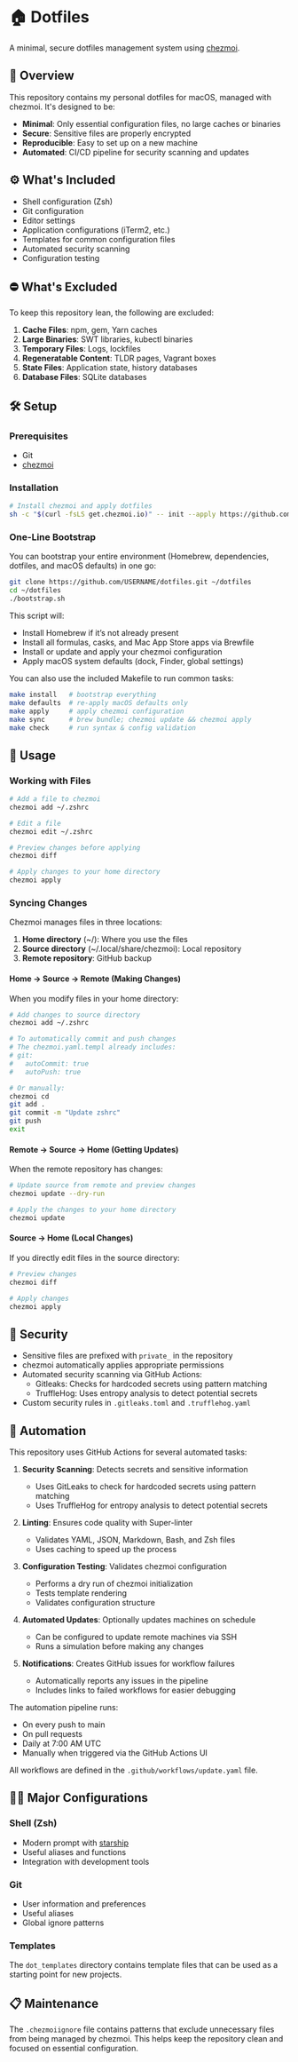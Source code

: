 # 🏠 Dotfiles

A minimal, secure dotfiles management system using [chezmoi](https://www.chezmoi.io/).

## 🚀 Overview

This repository contains my personal dotfiles for macOS, managed with chezmoi. It's designed to be:

- **Minimal**: Only essential configuration files, no large caches or binaries
- **Secure**: Sensitive files are properly encrypted
- **Reproducible**: Easy to set up on a new machine
- **Automated**: CI/CD pipeline for security scanning and updates

## ⚙️ What's Included

- Shell configuration (Zsh)
- Git configuration
- Editor settings
- Application configurations (iTerm2, etc.)
- Templates for common configuration files
- Automated security scanning
- Configuration testing

## ⛔ What's Excluded

To keep this repository lean, the following are excluded:

1. **Cache Files**: npm, gem, Yarn caches
2. **Large Binaries**: SWT libraries, kubectl binaries
3. **Temporary Files**: Logs, lockfiles
4. **Regeneratable Content**: TLDR pages, Vagrant boxes
5. **State Files**: Application state, history databases
6. **Database Files**: SQLite databases

## 🛠️ Setup

### Prerequisites

- Git
- [chezmoi](https://www.chezmoi.io/install/)

### Installation

```bash
# Install chezmoi and apply dotfiles
sh -c "$(curl -fsLS get.chezmoi.io)" -- init --apply https://github.com/USERNAME/dotfiles.git
```

### One-Line Bootstrap

You can bootstrap your entire environment (Homebrew, dependencies, dotfiles, and macOS defaults) in one go:

```bash
git clone https://github.com/USERNAME/dotfiles.git ~/dotfiles
cd ~/dotfiles
./bootstrap.sh
```

This script will:

- Install Homebrew if it’s not already present
- Install all formulas, casks, and Mac App Store apps via Brewfile
- Install or update and apply your chezmoi configuration
- Apply macOS system defaults (dock, Finder, global settings)
 
You can also use the included Makefile to run common tasks:

```bash
make install   # bootstrap everything
make defaults  # re-apply macOS defaults only
make apply     # apply chezmoi configuration
make sync      # brew bundle; chezmoi update && chezmoi apply
make check     # run syntax & config validation
```

## 🔄 Usage

### Working with Files

```bash
# Add a file to chezmoi
chezmoi add ~/.zshrc

# Edit a file
chezmoi edit ~/.zshrc

# Preview changes before applying
chezmoi diff

# Apply changes to your home directory
chezmoi apply
```

### Syncing Changes

Chezmoi manages files in three locations:

1. **Home directory** (~/): Where you use the files
2. **Source directory** (~/.local/share/chezmoi): Local repository
3. **Remote repository**: GitHub backup

#### Home → Source → Remote (Making Changes)

When you modify files in your home directory:

```bash
# Add changes to source directory
chezmoi add ~/.zshrc

# To automatically commit and push changes
# The chezmoi.yaml.templ already includes:
# git:
#   autoCommit: true
#   autoPush: true

# Or manually:
chezmoi cd
git add .
git commit -m "Update zshrc"
git push
exit
```

#### Remote → Source → Home (Getting Updates)

When the remote repository has changes:

```bash
# Update source from remote and preview changes
chezmoi update --dry-run

# Apply the changes to your home directory
chezmoi update
```

#### Source → Home (Local Changes)

If you directly edit files in the source directory:

```bash
# Preview changes
chezmoi diff

# Apply changes
chezmoi apply
```

## 🔐 Security

- Sensitive files are prefixed with `private_` in the repository
- chezmoi automatically applies appropriate permissions
- Automated security scanning via GitHub Actions:
  - Gitleaks: Checks for hardcoded secrets using pattern matching
  - TruffleHog: Uses entropy analysis to detect potential secrets
- Custom security rules in `.gitleaks.toml` and `.trufflehog.yaml`

## 🤖 Automation

This repository uses GitHub Actions for several automated tasks:

1. **Security Scanning**: Detects secrets and sensitive information

   - Uses GitLeaks to check for hardcoded secrets using pattern matching
   - Uses TruffleHog for entropy analysis to detect potential secrets

2. **Linting**: Ensures code quality with Super-linter

   - Validates YAML, JSON, Markdown, Bash, and Zsh files
   - Uses caching to speed up the process

3. **Configuration Testing**: Validates chezmoi configuration

   - Performs a dry run of chezmoi initialization
   - Tests template rendering
   - Validates configuration structure

4. **Automated Updates**: Optionally updates machines on schedule

   - Can be configured to update remote machines via SSH
   - Runs a simulation before making any changes

5. **Notifications**: Creates GitHub issues for workflow failures
   - Automatically reports any issues in the pipeline
   - Includes links to failed workflows for easier debugging

The automation pipeline runs:

- On every push to main
- On pull requests
- Daily at 7:00 AM UTC
- Manually when triggered via the GitHub Actions UI

All workflows are defined in the `.github/workflows/update.yaml` file.

## 🧑‍💻 Major Configurations

### Shell (Zsh)

- Modern prompt with [starship](https://starship.rs/)
- Useful aliases and functions
- Integration with development tools

### Git

- User information and preferences
- Useful aliases
- Global ignore patterns

### Templates

The `dot_templates` directory contains template files that can be used as a starting point for new projects.

## 📋 Maintenance

The `.chezmoiignore` file contains patterns that exclude unnecessary files from being managed by chezmoi. This helps keep the repository clean and focused on essential configuration.
